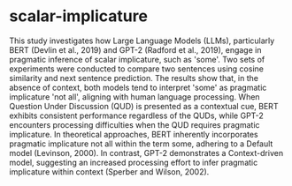 # scalar-implicature

 This study investigates how Large Language Models (LLMs), particularly BERT (Devlin et al., 2019) and GPT-2 (Radford et al., 2019), engage in pragmatic inference of scalar implicature, such as 'some'. Two sets of experiments were conducted to compare two sentences using cosine similarity and next sentence prediction. The results show that, in the absence of context, both models tend to interpret 'some' as pragmatic implicature 'not all', aligning with human language processing. When Question Under Discussion (QUD) is presented as a contextual cue, BERT exhibits consistent performance regardless of the QUDs, while GPT-2 encounters processing difficulties when the QUD requires pragmatic implicature. In theoretical approaches, BERT inherently incorporates pragmatic implicature not all within the term some, adhering to a Default model (Levinson, 2000). In contrast, GPT-2 demonstrates a Context-driven model, suggesting an increased processing effort to infer pragmatic implicature within context (Sperber and Wilson, 2002).
